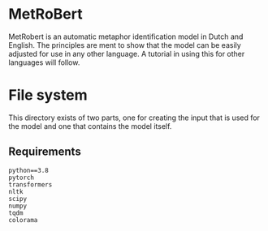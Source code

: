 # MetRoBert

MetRobert is an automatic metaphor identification model in Dutch and English.
The principles are ment to show that the model can be easily adjusted for use in any other language.
A tutorial in using this for other languages will follow.

# File system

This directory exists of two parts, one for creating the input that is used for the model and one that contains the model itself.

## Requirements

```
python==3.8
pytorch
transformers
nltk
scipy
numpy
tqdm
colorama
```
